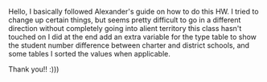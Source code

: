 Hello, I basically followed Alexander's guide on how to do this HW. 
I tried to change up certain things, but seems pretty difficult to go in a different direction without completely going into alient territory this class hasn't touched on
I did at the end add an extra variable for the type table to show the student number difference between charter and district schools, and some tables I sorted the values when applicable.

Thank you!! :)))
